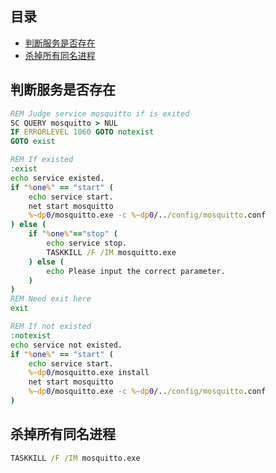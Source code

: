 ## 目录

- [判断服务是否存在](#判断服务是否存在)
- [杀掉所有同名进程](#杀掉所有同名进程)

## 判断服务是否存在

```bat
REM Judge service mosquitto if is exited
SC QUERY mosquitto > NUL
IF ERRORLEVEL 1060 GOTO notexist
GOTO exist

REM If existed
:exist
echo service existed.
if "%one%" == "start" (
    echo service start.
    net start mosquitto
    %~dp0/mosquitto.exe -c %~dp0/../config/mosquitto.conf
) else (
    if "%one%"=="stop" (
        echo service stop.
        TASKKILL /F /IM mosquitto.exe
    ) else (
        echo Please input the correct parameter.
    )
)
REM Need exit here
exit

REM If not existed
:notexist
echo service not existed.
if "%one%" == "start" (
    echo service start.
    %~dp0/mosquitto.exe install
    net start mosquitto
    %~dp0/mosquitto.exe -c %~dp0/../config/mosquitto.conf
)
```

## 杀掉所有同名进程

```bat
TASKKILL /F /IM mosquitto.exe
```








































